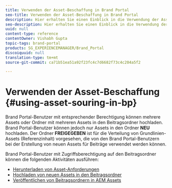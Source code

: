 ```yaml
---
title: Verwenden der Asset-Beschaffung in Brand Portal
seo-title: Verwenden der Asset-Beschaffung in Brand Portal
description: Hier erhalten Sie einen Einblick in die Verwendung der Asset-Beschaffungsfunktion, das Hochladen von Assets in den Beitragsordner und das Veröffentlichen des Beitragsordners in AEM Assets in Brand Portal.
seo-description: Hier erhalten Sie einen Einblick in die Verwendung der Asset-Beschaffungsfunktion, das Hochladen von Assets in den Beitragsordner und das Veröffentlichen des Beitragsordners in AEM Assets in Brand Portal.
uuid: null
content-type: reference
contentOwner: Vishabh Gupta
topic-tags: brand-portal
products: SG_EXPERIENCEMANAGER/Brand_Portal
discoiquuid: null
translation-type: tm+mt
source-git-commit: ca71b51ea51a92f23fc4c7d6682f73c4c204a5f2

---
```



# Verwenden der Asset-Beschaffung {#using-asset-souring-in-bp}

Brand Portal-Benutzer mit entsprechender Berechtigung können mehrere Assets oder Ordner mit mehreren Assets in den Beitragsordner hochladen. Brand Portal-Benutzer können jedoch nur Assets in den Ordner **NEU** hochladen. Der Ordner **FREIGEGEBEN** ist für die Verteilung von Grundlinien-Assets (Referenzinhalt) vorgesehen, die von den Brand Portal-Benutzern bei der Erstellung von neuen Assets für Beiträge verwendet werden können.

Brand Portal-Benutzer mit Zugriffsberechtigung auf den Beitragsordner können die folgenden Aktivitäten ausführen:

* [Herunterladen von Asset-Anforderungen](brand-portal-download-asset-requirements.md)
* [Hochladen von neuen Assets in den Beitragsordner](brand-portal-upload-assets-to-contribution-folder.md)
* [Veröffentlichen von Beitragsordnern in AEM Assets](brand-portal-publish-contribution-folder-to-aem-assets.md)